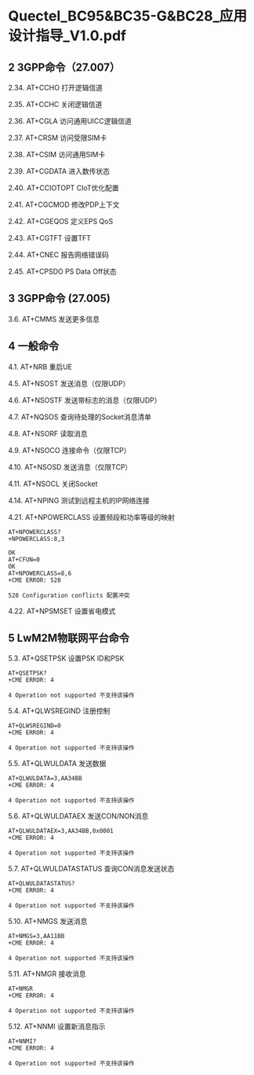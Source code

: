 # Quectel_BC95&BC35-G&BC28_应用设计指导_V1.0.pdf

## 2 3GPP命令（27.007）

2.34. AT+CCHO  打开逻辑信道

2.35. AT+CCHC  关闭逻辑信道

2.36. AT+CGLA  访问通用UICC逻辑信道

2.37. AT+CRSM  访问受限SIM卡

2.38. AT+CSIM  访问通用SIM卡

2.39. AT+CGDATA  进入数传状态

2.40. AT+CCIOTOPT  CIoT优化配置

2.41. AT+CGCMOD  修改PDP上下文

2.42. AT+CGEQOS  定义EPS QoS

2.43. AT+CGTFT  设置TFT

2.44. AT+CNEC  报告网络错误码

2.45. AT+CPSDO  PS Data Off状态

## 3 3GPP命令 (27.005) 

3.6. AT+CMMS  发送更多信息

## 4 一般命令 

4.1. AT+NRB  重启UE

4.5. AT+NSOST  发送消息（仅限UDP）

4.6. AT+NSOSTF  发送带标志的消息（仅限UDP）

4.7. AT+NQSOS  查询待处理的Socket消息清单

4.8. AT+NSORF  读取消息

4.9. AT+NSOCO  连接命令（仅限TCP）

4.10. AT+NSOSD  发送消息（仅限TCP）

4.11. AT+NSOCL  关闭Socket

4.14. AT+NPING  测试到远程主机的IP网络连接

4.21. AT+NPOWERCLASS  设置频段和功率等级的映射

```
AT+NPOWERCLASS? 
+NPOWERCLASS:8,3

OK
AT+CFUN=0
OK
AT+NPOWERCLASS=8,6
+CME ERROR: 528

528 Configuration conflicts 配置冲突 
```

4.22. AT+NPSMSET  设置省电模式

## 5 LwM2M物联网平台命令

5.3. AT+QSETPSK  设置PSK ID和PSK

```
AT+QSETPSK?
+CME ERROR: 4

4 Operation not supported 不支持该操作
```

5.4. AT+QLWSREGIND  注册控制

```
AT+QLWSREGIND=0 
+CME ERROR: 4

4 Operation not supported 不支持该操作
```

5.5. AT+QLWULDATA  发送数据

```
AT+QLWULDATA=3,AA34BB
+CME ERROR: 4

4 Operation not supported 不支持该操作
```

5.6. AT+QLWULDATAEX  发送CON/NON消息

```
AT+QLWULDATAEX=3,AA34BB,0x0001 
+CME ERROR: 4

4 Operation not supported 不支持该操作
```

5.7. AT+QLWULDATASTATUS  查询CON消息发送状态

```
AT+QLWULDATASTATUS? 
+CME ERROR: 4

4 Operation not supported 不支持该操作
```

5.10. AT+NMGS  发送消息

```
AT+NMGS=3,AA11BB 
+CME ERROR: 4

4 Operation not supported 不支持该操作
```

5.11. AT+NMGR  接收消息

```
AT+NMGR
+CME ERROR: 4

4 Operation not supported 不支持该操作
```

5.12. AT+NNMI  设置新消息指示

```
AT+NNMI?
+CME ERROR: 4

4 Operation not supported 不支持该操作
```

